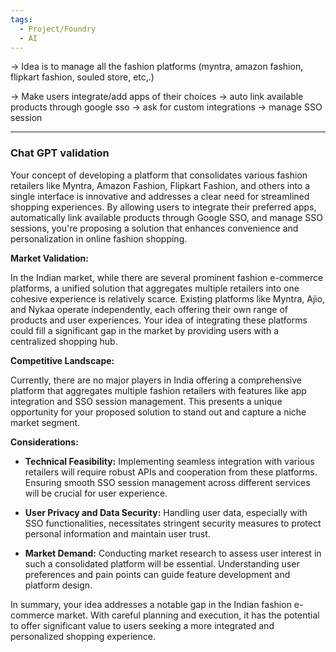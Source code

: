 ```yaml
---
tags:
  - Project/Foundry
  - AI
---
```

-> Idea is to manage all the fashion platforms (myntra, amazon fashion, flipkart fashion, souled store, etc,.)

-> Make users integrate/add apps of their choices 
-> auto link available products through google sso
-> ask for custom integrations
-> manage SSO session

---
### Chat GPT validation

Your concept of developing a platform that consolidates various fashion retailers like Myntra, Amazon Fashion, Flipkart Fashion, and others into a single interface is innovative and addresses a clear need for streamlined shopping experiences. By allowing users to integrate their preferred apps, automatically link available products through Google SSO, and manage SSO sessions, you're proposing a solution that enhances convenience and personalization in online fashion shopping.

**Market Validation:**

In the Indian market, while there are several prominent fashion e-commerce platforms, a unified solution that aggregates multiple retailers into one cohesive experience is relatively scarce. Existing platforms like Myntra, Ajio, and Nykaa operate independently, each offering their own range of products and user experiences. Your idea of integrating these platforms could fill a significant gap in the market by providing users with a centralized shopping hub.

**Competitive Landscape:**

Currently, there are no major players in India offering a comprehensive platform that aggregates multiple fashion retailers with features like app integration and SSO session management. This presents a unique opportunity for your proposed solution to stand out and capture a niche market segment.

**Considerations:**

- **Technical Feasibility:** Implementing seamless integration with various retailers will require robust APIs and cooperation from these platforms. Ensuring smooth SSO session management across different services will be crucial for user experience.
    
- **User Privacy and Data Security:** Handling user data, especially with SSO functionalities, necessitates stringent security measures to protect personal information and maintain user trust.
    
- **Market Demand:** Conducting market research to assess user interest in such a consolidated platform will be essential. Understanding user preferences and pain points can guide feature development and platform design.
    

In summary, your idea addresses a notable gap in the Indian fashion e-commerce market. With careful planning and execution, it has the potential to offer significant value to users seeking a more integrated and personalized shopping experience.



